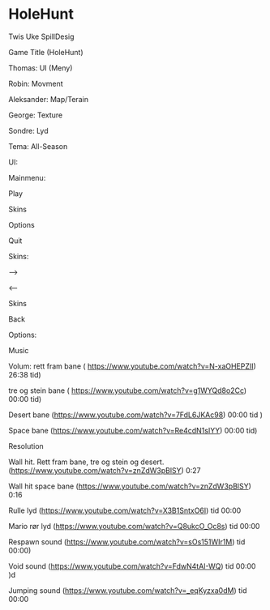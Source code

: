 # HoleHunt
Twis Uke SpillDesig

Game Title (HoleHunt) 

Thomas: UI (Meny) 

Robin: Movment 

Aleksander: Map/Terain 

George: Texture 

Sondre: Lyd 

 

Tema: All-Season 

 

UI: 

Mainmenu: 

Play 

Skins 

Options 

Quit 

 

Skins: 

--> 

<-- 

Skins 

Back 

 

Options: 

Music 

Volum: rett fram bane ( https://www.youtube.com/watch?v=N-xaOHEPZII)  26:38 tid)     

 tre og stein bane ( https://www.youtube.com/watch?v=g1WYQd8o2Cc) 00:00 tid) 

Desert bane (https://www.youtube.com/watch?v=7FdL6JKAc98) 00:00 tid ) 

Space bane (https://www.youtube.com/watch?v=Re4cdN1sIYY) 00:00 tid) 

Resolution 

 

Wall hit. Rett fram bane, tre og stein og desert. (https://www.youtube.com/watch?v=znZdW3pBlSY) 0:27 

 

Wall hit space bane (https://www.youtube.com/watch?v=znZdW3pBlSY) 0:16 

 

Rulle lyd (https://www.youtube.com/watch?v=X3B1SntxO6I) tid 00:00 

 

Mario rør lyd (https://www.youtube.com/watch?v=Q8ukcO_Oc8s) tid 00:00 

 

Respawn sound (https://www.youtube.com/watch?v=sOs151WIr1M) tid 00:00) 

 

Void sound (https://www.youtube.com/watch?v=FdwN4tAI-WQ) tid 00:00 )d 

 

Jumping sound (https://www.youtube.com/watch?v=_eqKyzxa0dM) tid 00:00
